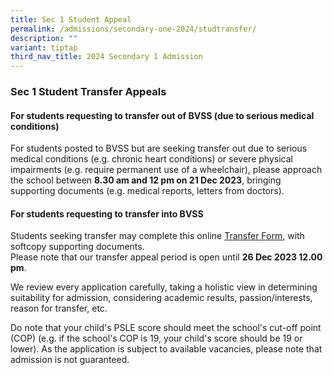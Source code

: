 ```yaml
---
title: Sec 1 Student Appeal
permalink: /admissions/secondary-one-2024/studtransfer/
description: ""
variant: tiptap
third_nav_title: 2024 Secondary 1 Admission
---
```

<h3><strong>Sec 1 Student Transfer Appeals</strong></h3><h4>For students requesting to transfer out of BVSS (due to serious medical conditions)</h4><p>For students posted to BVSS but are seeking transfer out due to serious medical conditions (e.g. chronic heart conditions) or severe physical impairments (e.g. require permanent use of a wheelchair), please approach the school between <strong>8.30 am and 12 pm on 21 Dec 2023</strong>, bringing supporting documents (e.g. medical reports, letters from doctors).</p><h4>For students requesting to transfer into BVSS</h4><p>Students seeking transfer may complete this online&nbsp;<a href="https://go.gov.sg/bvss-s1appeal2024" rel="noopener noreferrer nofollow" target="_blank">Transfer Form</a>, with softcopy supporting documents.<br>Please note that our transfer appeal period is open until <strong>26 Dec 2023 12.00 pm</strong>.&nbsp;</p><p>We review every application carefully, taking a holistic view in determining suitability for admission, considering academic results, passion/interests, reason for transfer, etc.</p><p>Do note that your child's PSLE score should meet the school's cut-off point (COP) (e.g. if the school's COP is 19, your child's score should be 19 or lower). As the application is subject to available vacancies, please note that admission is not guaranteed.</p>